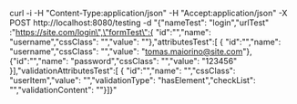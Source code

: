 curl -i -H "Content-Type:application/json" -H "Accept:application/json" -X POST http://localhost:8080/testing -d "{\"nameTest\": \"login\",\"urlTest\" :\"https://site.com/login\",\"formTest\":{  \"id\":\"\",\"name\": \"username\",\"cssClass\": \"\",\"value\": \"\"},\"attributesTest\":[  {    \"id\":\"\",\"name\": \"username\",\"cssClass\": \"\",\"value\": \"tomas.maiorino@site.com\"},{\"id\":\"\",\"name\": \"password\",\"cssClass\": \"\",\"value\": \"123456\"  }],\"validationAttributesTest\":[  {    \"id\":\"\",\"name\": \"\",\"cssClass\": \"userItem\",\"value\": \"\",\"validationType\": \"hasElement\",\"checkList\": \"\",\"validationContent\": \"\"}]}"